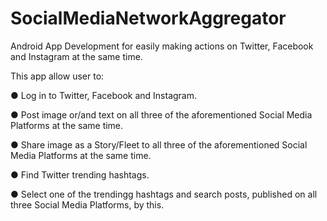 # SocialMediaNetworkAggregator
Android App Development for easily making actions on Twitter, Facebook and Instagram at the same time.




This app allow user to:

●   Log in to Twitter, Facebook and Instagram.

●   Post image or/and text on all three of the aforementioned Social Media Platforms at the same time.

●   Share image as a Story/Fleet to all three of the aforementioned Social Media Platforms at the same time.

●   Find Twitter trending hashtags.

●   Select one of the trendingg hashtags and search posts, published on all three Social Media Platforms, by this.
